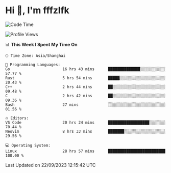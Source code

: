 # Hi 👋, I'm fffzlfk

<!--START_SECTION:waka-->
![Code Time](http://img.shields.io/badge/Code%20Time-436%20hrs%2045%20mins-blue)

![Profile Views](http://img.shields.io/badge/Profile%20Views-0-blue)

📊 **This Week I Spent My Time On** 

```text
🕑︎ Time Zone: Asia/Shanghai

💬 Programming Languages: 
Go                       16 hrs 43 mins      ██████████████░░░░░░░░░░░   57.77 % 
Rust                     5 hrs 54 mins       █████░░░░░░░░░░░░░░░░░░░░   20.43 % 
C++                      2 hrs 44 mins       ██░░░░░░░░░░░░░░░░░░░░░░░   09.48 % 
C                        2 hrs 42 mins       ██░░░░░░░░░░░░░░░░░░░░░░░   09.36 % 
Bash                     27 mins             ░░░░░░░░░░░░░░░░░░░░░░░░░   01.56 % 

🔥 Editors: 
VS Code                  20 hrs 24 mins      ██████████████████░░░░░░░   70.44 % 
Neovim                   8 hrs 33 mins       ███████░░░░░░░░░░░░░░░░░░   29.56 % 

💻 Operating System: 
Linux                    28 hrs 57 mins      █████████████████████████   100.00 % 
```


 Last Updated on 22/09/2023 12:15:42 UTC
<!--END_SECTION:waka-->
